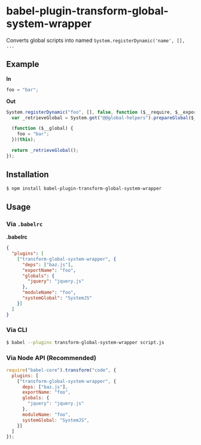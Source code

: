 # babel-plugin-transform-global-system-wrapper

Converts global scripts into named `System.registerDynamic('name', [], ...`

## Example

**In**

```js
foo = "bar";
```

**Out**

```js
System.registerDynamic("foo", [], false, function ($__require, $__exports, $__module) {
  var _retrieveGlobal = System.get("@@global-helpers").prepareGlobal($__module.id, "foo", null);

  (function ($__global) {
    foo = "bar";
  })(this);

  return _retrieveGlobal();
});
```

## Installation

```sh
$ npm install babel-plugin-transform-global-system-wrapper
```

## Usage

### Via `.babelrc`

**.babelrc**

```json
{
  "plugins": [
    ["transform-global-system-wrapper", {
      "deps": ["baz.js"],
      "exportName": "foo",
      "globals": {
        "jquery": "jquery.js"
      },
      "moduleName": "foo",
      "systemGlobal": "SystemJS"
    }]
  ]
}
```

### Via CLI

```sh
$ babel --plugins transform-global-system-wrapper script.js
```

### Via Node API (Recommended)

```javascript
require("babel-core").transform("code", {
  plugins: [
    ["transform-global-system-wrapper", {
      deps: ["baz.js"],
      exportName: "foo",
      globals: {
        "jquery": "jquery.js"
      },
      moduleName: "foo",
      systemGlobal: "SystemJS",
    }]
  ]
});
```
